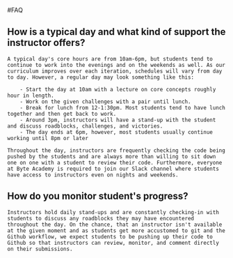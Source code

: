 #FAQ

## How is a typical day and what kind of support the instructor offers?

	A typical day's core hours are from 10am-6pm, but students tend to continue to work into the evenings and on the weekends as well. As our curriculum improves over each iteration, schedules will vary from day to day. However, a regular day may look something like this:

		- Start the day at 10am with a lecture on core concepts roughly hour in length.
		- Work on the given challenges with a pair until lunch.
		- Break for lunch from 12-1:30pm. Most students tend to have lunch together and then get back to work.
		- Around 3pm, instructors will have a stand-up with the student and discuss roadblocks, challenges, and victories.
		- The day ends at 6pm, however, most students usually continue working until 8pm or later

	Throughout the day, instructors are frequently checking the code being pushed by the students and are always more than willing to sit down one on one with a student to review their code. Furthermore, everyone at Byte Academy is required to join our Slack channel where students have access to instructors even on nights and weekends.


## How do you monitor student's progress?
	 
	Instructors hold daily stand-ups and are constantly checking-in with students to discuss any roadblocks they may have encountered throughout the day. On the chance, that an instructor isn't available at the given moment and as students get more accustomed to git and the Github workflow, we expect students to be pushing up their code to Github so that instructors can review, monitor, and comment directly on their submissions.